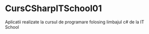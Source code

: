 # CursCSharpITSchool01
 Aplicatii realizate la cursul de programare folosing limbajul c# de la IT School
